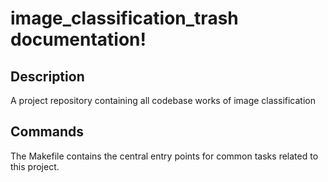 # image_classification_trash documentation!

## Description

A project repository containing all codebase works of image classification

## Commands

The Makefile contains the central entry points for common tasks related to this project.


